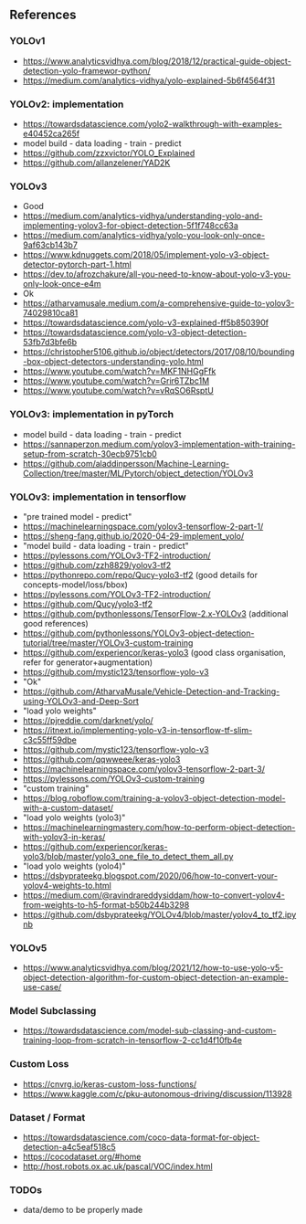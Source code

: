 ## References ##

### YOLOv1
* https://www.analyticsvidhya.com/blog/2018/12/practical-guide-object-detection-yolo-framewor-python/
* https://medium.com/analytics-vidhya/yolo-explained-5b6f4564f31

### YOLOv2: implementation
* https://towardsdatascience.com/yolo2-walkthrough-with-examples-e40452ca265f
* model build - data loading - train - predict
* https://github.com/zzxvictor/YOLO_Explained
* https://github.com/allanzelener/YAD2K

### YOLOv3
* Good
* https://medium.com/analytics-vidhya/understanding-yolo-and-implementing-yolov3-for-object-detection-5f1f748cc63a
* https://medium.com/analytics-vidhya/yolo-you-look-only-once-9af63cb143b7
* https://www.kdnuggets.com/2018/05/implement-yolo-v3-object-detector-pytorch-part-1.html
* https://dev.to/afrozchakure/all-you-need-to-know-about-yolo-v3-you-only-look-once-e4m
* Ok
* https://atharvamusale.medium.com/a-comprehensive-guide-to-yolov3-74029810ca81
* https://towardsdatascience.com/yolo-v3-explained-ff5b850390f
* https://towardsdatascience.com/yolo-v3-object-detection-53fb7d3bfe6b
* https://christopher5106.github.io/object/detectors/2017/08/10/bounding-box-object-detectors-understanding-yolo.html
* https://www.youtube.com/watch?v=MKF1NHGgFfk
* https://www.youtube.com/watch?v=Grir6TZbc1M
* https://www.youtube.com/watch?v=vRqSO6RsptU

### YOLOv3: implementation in pyTorch
* model build - data loading - train - predict
* https://sannaperzon.medium.com/yolov3-implementation-with-training-setup-from-scratch-30ecb9751cb0
* https://github.com/aladdinpersson/Machine-Learning-Collection/tree/master/ML/Pytorch/object_detection/YOLOv3

### YOLOv3: implementation in tensorflow
* "pre trained model - predict"
* https://machinelearningspace.com/yolov3-tensorflow-2-part-1/
* https://sheng-fang.github.io/2020-04-29-implement_yolo/ 
* "model build - data loading - train - predict"
* https://pylessons.com/YOLOv3-TF2-introduction/
* https://github.com/zzh8829/yolov3-tf2
* https://pythonrepo.com/repo/Qucy-yolo3-tf2 (good details for concepts-model/loss/bbox)
* https://pylessons.com/YOLOv3-TF2-introduction/
* https://github.com/Qucy/yolo3-tf2
* https://github.com/pythonlessons/TensorFlow-2.x-YOLOv3 (additional good references)
* https://github.com/pythonlessons/YOLOv3-object-detection-tutorial/tree/master/YOLOv3-custom-training
* https://github.com/experiencor/keras-yolo3 (good class organisation, refer for generator+augmentation)
* https://github.com/mystic123/tensorflow-yolo-v3
* "Ok"
* https://github.com/AtharvaMusale/Vehicle-Detection-and-Tracking-using-YOLOv3-and-Deep-Sort
* "load yolo weights"
* https://pjreddie.com/darknet/yolo/
* https://itnext.io/implementing-yolo-v3-in-tensorflow-tf-slim-c3c55ff59dbe
* https://github.com/mystic123/tensorflow-yolo-v3
* https://github.com/qqwweee/keras-yolo3
* https://machinelearningspace.com/yolov3-tensorflow-2-part-3/
* https://pylessons.com/YOLOv3-custom-training
* "custom training"
* https://blog.roboflow.com/training-a-yolov3-object-detection-model-with-a-custom-dataset/
* "load yolo weights (yolo3)"
* https://machinelearningmastery.com/how-to-perform-object-detection-with-yolov3-in-keras/
* https://github.com/experiencor/keras-yolo3/blob/master/yolo3_one_file_to_detect_them_all.py
* "load yolo weights (yolo4)"
* https://dsbyprateekg.blogspot.com/2020/06/how-to-convert-your-yolov4-weights-to.html
* https://medium.com/@ravindrareddysiddam/how-to-convert-yolov4-from-weights-to-h5-format-b50b244b3298
* https://github.com/dsbyprateekg/YOLOv4/blob/master/yolov4_to_tf2.ipynb

### YOLOv5
* https://www.analyticsvidhya.com/blog/2021/12/how-to-use-yolo-v5-object-detection-algorithm-for-custom-object-detection-an-example-use-case/

### Model Subclassing
* https://towardsdatascience.com/model-sub-classing-and-custom-training-loop-from-scratch-in-tensorflow-2-cc1d4f10fb4e

### Custom Loss
* https://cnvrg.io/keras-custom-loss-functions/
* https://www.kaggle.com/c/pku-autonomous-driving/discussion/113928

### Dataset / Format
* https://towardsdatascience.com/coco-data-format-for-object-detection-a4c5eaf518c5
* https://cocodataset.org/#home
* http://host.robots.ox.ac.uk/pascal/VOC/index.html

### TODOs
* data/demo to be properly made